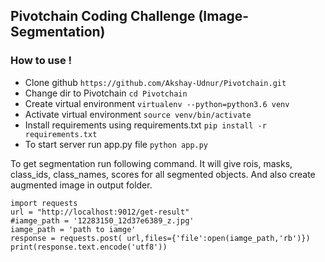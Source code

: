## Pivotchain Coding Challenge (Image-Segmentation)
### How to use !
- Clone github `https://github.com/Akshay-Udnur/Pivotchain.git`
- Change dir to Pivotchain `cd Pivotchain`
- Create virtual environment `virtualenv --python=python3.6 venv`
- Activate virtual environment `source venv/bin/activate`
- Install requirements using requirements.txt `pip install -r requirements.txt`
- To start server run app.py file `python app.py`

To get segmentation run following command. It will give rois, masks, class_ids, class_names, scores for all segmented objects. And also create augmented image in output folder.

```
import requests
url = "http://localhost:9012/get-result"
#iamge_path = '12283150_12d37e6389_z.jpg'
iamge_path = 'path to iamge'
response = requests.post( url,files={'file':open(iamge_path,'rb')})
print(response.text.encode('utf8'))
```
